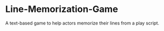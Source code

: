 # Line-Memorization-Game
A text-based game to help actors memorize their lines from a play script. 
